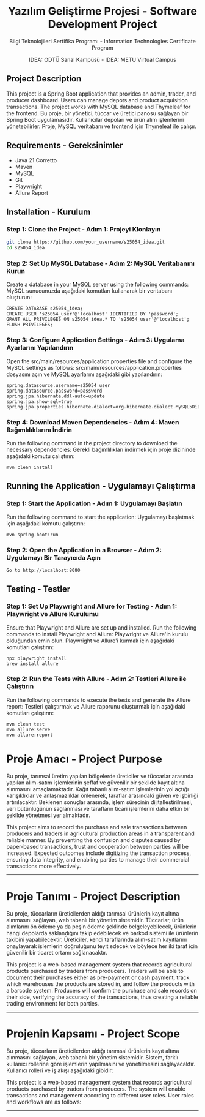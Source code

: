 <h1 align="center">Yazılım Geliştirme Projesi - Software Development Project</h1>
<p align="center">Bilgi Teknolojileri Sertifika Programı - Information Technologies Certificate Program</p>
<p align="center">IDEA: ODTÜ Sanal Kampüsü - IDEA: METU Virtual Campus</p>

## Project Description
This project is a Spring Boot application that provides an admin, trader, and producer dashboard. Users can manage depots and product acquisition transactions. The project works with MySQL database and Thymeleaf for the frontend.
Bu proje, bir yönetici, tüccar ve üretici panosu sağlayan bir Spring Boot uygulamasıdır. Kullanıcılar depoları ve ürün alım işlemlerini yönetebilirler. Proje, MySQL veritabanı ve frontend için Thymeleaf ile çalışır.

## Requirements - Gereksinimler
- Java 21 Corretto
- Maven
- MySQL
- Git
- Playwright
- Allure Report

## Installation - Kurulum

### Step 1: Clone the Project - Adım 1: Projeyi Klonlayın
```bash 
git clone https://github.com/your_username/s25054_idea.git
cd s25054_idea
```

### Step 2: Set Up MySQL Database - Adım 2: MySQL Veritabanını Kurun
Create a database in your MySQL server using the following commands:
MySQL sunucunuzda aşağıdaki komutları kullanarak bir veritabanı oluşturun:

```
CREATE DATABASE s25054_idea;
CREATE USER 's25054_user'@'localhost' IDENTIFIED BY 'password';
GRANT ALL PRIVILEGES ON s25054_idea.* TO 's25054_user'@'localhost';
FLUSH PRIVILEGES;
```

### Step 3: Configure Application Settings - Adım 3: Uygulama Ayarlarını Yapılandırın
Open the src/main/resources/application.properties file and configure the MySQL settings as follows:
src/main/resources/application.properties dosyasını açın ve MySQL ayarlarını aşağıdaki gibi yapılandırın:

```spring.datasource.url=jdbc:mysql://localhost:3306/s25054_idea
spring.datasource.username=s25054_user
spring.datasource.password=password
spring.jpa.hibernate.ddl-auto=update
spring.jpa.show-sql=true
spring.jpa.properties.hibernate.dialect=org.hibernate.dialect.MySQL5Dialect
```
### Step 4: Download Maven Dependencies - Adım 4: Maven Bağımlılıklarını İndirin
Run the following command in the project directory to download the necessary dependencies:
Gerekli bağımlılıkları indirmek için proje dizininde aşağıdaki komutu çalıştırın:


```
mvn clean install
```
## Running the Application - Uygulamayı Çalıştırma
### Step 1: Start the Application - Adım 1: Uygulamayı Başlatın
Run the following command to start the application:
Uygulamayı başlatmak için aşağıdaki komutu çalıştırın:

```
mvn spring-boot:run
```


### Step 2: Open the Application in a Browser - Adım 2: Uygulamayı Bir Tarayıcıda Açın
```
Go to http://localhost:8080
```

## Testing - Testler
### Step 1: Set Up Playwright and Allure for Testing - Adım 1: Playwright ve Allure Kurulumu
Ensure that Playwright and Allure are set up and installed. Run the following commands to install Playwright and Allure:
Playwright ve Allure'in kurulu olduğundan emin olun. Playwright ve Allure'i kurmak için aşağıdaki komutları çalıştırın:
```
npx playwright install
brew install allure
```

### Step 2: Run the Tests with Allure - Adım 2: Testleri Allure ile Çalıştırın
Run the following commands to execute the tests and generate the Allure report:
Testleri çalıştırmak ve Allure raporunu oluşturmak için aşağıdaki komutları çalıştırın:
```
mvn clean test
mvn allure:serve
mvn allure:report
```
# Proje Amacı - Project Purpose

Bu proje, tarımsal üretim yapılan bölgelerde üreticiler ve tüccarlar arasında yapılan alım-satım işlemlerinin şeffaf ve güvenilir bir şekilde kayıt altına alınmasını amaçlamaktadır. Kağıt tabanlı alım-satım işlemlerinin yol açtığı karışıklıklar ve anlaşmazlıklar önlenerek, taraflar arasındaki güven ve işbirliği artırılacaktır. Beklenen sonuçlar arasında, işlem sürecinin dijitalleştirilmesi, veri bütünlüğünün sağlanması ve tarafların ticari işlemlerini daha etkin bir şekilde yönetmesi yer almaktadır.

This project aims to record the purchase and sale transactions between producers and traders in agricultural production areas in a transparent and reliable manner. By preventing the confusion and disputes caused by paper-based transactions, trust and cooperation between parties will be increased. Expected outcomes include digitizing the transaction process, ensuring data integrity, and enabling parties to manage their commercial transactions more effectively.

---

# Proje Tanımı - Project Description

Bu proje, tüccarların üreticilerden aldığı tarımsal ürünlerin kayıt altına alınmasını sağlayan, web tabanlı bir yönetim sistemidir. Tüccarlar, ürün alımlarını ön ödeme ya da peşin ödeme şeklinde belgeleyebilecek, ürünlerin hangi depolarda saklandığını takip edebilecek ve barkod sistemi ile ürünlerin takibini yapabilecektir. Üreticiler, kendi taraflarında alım-satım kayıtlarını onaylayarak işlemlerin doğruluğunu teyit edecek ve böylece her iki taraf için güvenilir bir ticaret ortamı sağlanacaktır.

This project is a web-based management system that records agricultural products purchased by traders from producers. Traders will be able to document their purchases either as pre-payment or cash payment, track which warehouses the products are stored in, and follow the products with a barcode system. Producers will confirm the purchase and sale records on their side, verifying the accuracy of the transactions, thus creating a reliable trading environment for both parties.

---

# Projenin Kapsamı - Project Scope
Bu proje, tüccarların üreticilerden aldığı tarımsal ürünlerin kayıt altına alınmasını sağlayan, web tabanlı bir yönetim sistemidir. Sistem, farklı kullanıcı rollerine göre işlemlerin yapılmasını ve yönetilmesini sağlayacaktır. Kullanıcı rolleri ve iş akışı aşağıdaki gibidir:

This project is a web-based management system that records agricultural products purchased by traders from producers. The system will enable transactions and management according to different user roles. User roles and workflows are as follows:

---

